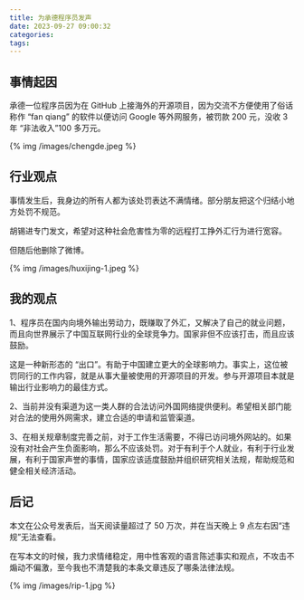 ```yaml
---
title: 为承德程序员发声
date: 2023-09-27 09:00:32
categories:
tags:
---
```


## 事情起因

承德一位程序员因为在 GitHub 上接海外的开源项目，因为交流不方便使用了俗话称作 “fan qiang” 的软件以便访问 Google 等外网服务，被罚款 200 元，没收 3 年 “非法收入”100 多万元。

{% img /images/chengde.jpeg %}

## 行业观点

事情发生后，我身边的所有人都为该处罚表达不满情绪。部分朋友把这个归结小地方处罚不规范。

胡锡进专门发文，希望对这种社会危害性为零的远程打工挣外汇行为进行宽容。

但随后他删除了微博。


{% img /images/huxijing-1.jpeg %}


## 我的观点

1、程序员在国内向境外输出劳动力，既赚取了外汇，又解决了自己的就业问题，而且向世界展示了中国互联网行业的全球竞争力。国家非但不应该打击，而且应该鼓励。

这是一种新形态的 “出口”。有助于中国建立更大的全球影响力。事实上，这位被罚同行的工作内容，就是从事大量被使用的开源项目的开发。参与开源项目本就是输出行业影响力的最佳方式。

2、当前并没有渠道为这一类人群的合法访问外国网络提供便利。希望相关部门能对合法的使用外网需求，建立合适的申请和监管渠道。

3、在相关规章制度完善之前，对于工作生活需要，不得已访问境外网站的。如果没有对社会产生负面影响，那么不应该处罚。对于有利于个人就业，有利于行业发展，有利于国家声誉的事情，国家应该适度鼓励并组织研究相关法规，帮助规范和健全相关经济活动。

## 后记

本文在公众号发表后，当天阅读量超过了 50 万次，并在当天晚上 9 点左右因“违规”无法查看。

在写本文的时候，我力求情绪稳定，用中性客观的语言陈述事实和观点，不攻击不煽动不偏激，至今我也不清楚我的本条文章违反了哪条法律法规。

{% img /images/rip-1.jpg %}

